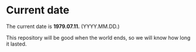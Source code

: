 # Current date

The current date is **1979.07.11.** (YYYY.MM.DD.)

This repository will be good when the world ends, so we will know how long it lasted.